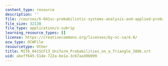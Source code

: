 ```yaml
---
content_type: resource
description: ''
file: /courses/6-041sc-probabilistic-systems-analysis-and-applied-probability-fall-2013/abeff645514e722abe1a3c67aa30b099_MIT6_041SCF13_Uniform_Probabilities_on_a_Triangle_300k.srt
file_size: 32130
file_type: application/x-subrip
learning_resource_types: []
license: https://creativecommons.org/licenses/by-nc-sa/4.0/
ocw_type: OCWFile
resourcetype: Other
title: MIT6_041SCF13_Uniform_Probabilities_on_a_Triangle_300k.srt
uid: abeff645-514e-722a-be1a-3c67aa30b099
---
```

